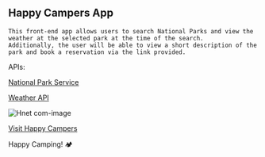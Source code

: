## Happy Campers App

```Description:
This front-end app allows users to search National Parks and view the weather at the selected park at the time of the search.
Additionally, the user will be able to view a short description of the park and book a reservation via the link provided. 
``` 


APIs:

[National Park Service](https://www.nps.gov/subjects/developer/api-documentation.htm#/)

[Weather API](https://www.weatherapi.com/)


![Hnet com-image](https://user-images.githubusercontent.com/4775572/161877503-b9e80735-9a88-4068-8c6f-6e69d024adfd.gif)

[Visit Happy Campers](https://happy-campers-app-working.netlify.app/)


Happy Camping! 🏕

